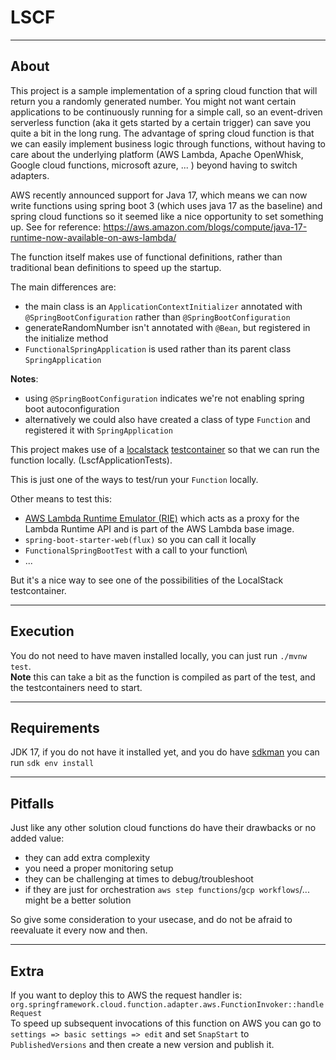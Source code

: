 # LSCF

***

## About 

This project is a sample implementation of a spring cloud function that will return you a randomly generated number.
You might not want certain applications to be continuously running for a simple call, so an event-driven serverless function (aka it gets started by a certain trigger) can save you quite a bit in the long rung.
The advantage of spring cloud function is that we can easily implement business logic through functions, without having to care about the underlying platform (AWS Lambda, Apache OpenWhisk, Google cloud functions, microsoft azure, ... ) beyond having to switch adapters.

AWS recently announced support for Java 17, which means we can now write functions using spring boot 3 (which uses java 17 as the baseline) and spring cloud functions so it seemed like a nice opportunity to set something up. 
See for reference: https://aws.amazon.com/blogs/compute/java-17-runtime-now-available-on-aws-lambda/

The function itself makes use of functional definitions, rather than traditional bean definitions to speed up the startup.

The main differences are:
- the main class is an `ApplicationContextInitializer` annotated with `@SpringBootConfiguration` rather than `@SpringBootConfiguration`
- generateRandomNumber isn't annotated with `@Bean`, but registered in the initialize method
- `FunctionalSpringApplication` is used rather than its parent class `SpringApplication` 

**Notes**:
- using `@SpringBootConfiguration` indicates we're not enabling spring boot autoconfiguration
- alternatively we could also have created a class of type `Function` and registered it with `SpringApplication`

This project makes use of a [localstack](https://localstack.cloud/) [testcontainer](https://www.testcontainers.org/) so that we can run the function locally. (LscfApplicationTests).

This is just one of the ways to test/run your `Function` locally.

Other means to test this:
* [AWS Lambda Runtime Emulator (RIE)](https://docs.aws.amazon.com/lambda/latest/dg/images-test.html) which acts as a proxy for the Lambda Runtime API and is part of the AWS Lambda base image.
* `spring-boot-starter-web(flux)` so you can call it locally
* `FunctionalSpringBootTest` with a call to your function\
* ...

But it's a nice way to see one of the possibilities of the LocalStack testcontainer.

***

## Execution

You do not need to have maven installed locally, you can just run `./mvnw test`.  
**Note** this can take a bit as the function is compiled as part of the test, and the testcontainers need to start.

*** 

## Requirements

JDK 17, if you do not have it installed yet, and you do have [sdkman](https://sdkman.io/) you can run `sdk env install`

***

## Pitfalls

Just like any other solution cloud functions do have their drawbacks or no added value: 
* they can add extra complexity
* you need a proper monitoring setup
* they can be challenging at times to debug/troubleshoot
* if they are just for orchestration `aws step functions`/`gcp workflows`/... might be a better solution

So give some consideration to your usecase, and do not be afraid to reevaluate it every now and then.

***

## Extra

If you want to deploy this to AWS the request handler is: `org.springframework.cloud.function.adapter.aws.FunctionInvoker::handleRequest`  
To speed up subsequent invocations of this function on AWS you can go to `settings => basic settings => edit` and set `SnapStart` to `PublishedVersions` and then create a new version and publish it.
